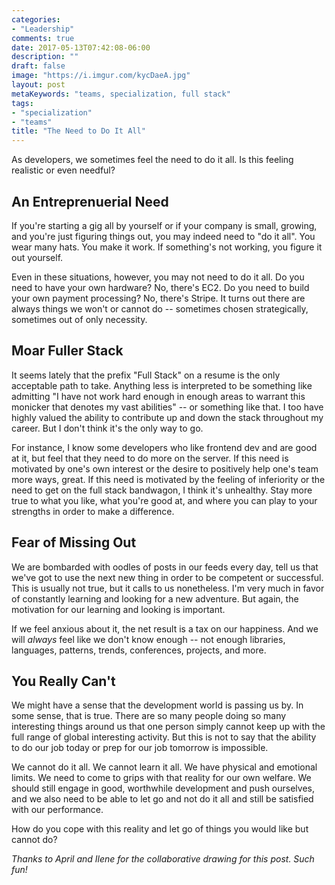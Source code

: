 ```yaml
---
categories:
- "Leadership"
comments: true
date: 2017-05-13T07:42:08-06:00
description: ""
draft: false
image: "https://i.imgur.com/kycDaeA.jpg"
layout: post
metaKeywords: "teams, specialization, full stack"
tags:
- "specialization"
- "teams"
title: "The Need to Do It All"
---
```


As developers, we sometimes feel the need to do it all.  Is this feeling realistic or even needful?

<!--more-->

## An Entreprenuerial Need

If you're starting a gig all by yourself or if your company is small, growing, and you're just figuring things out, you may indeed need to "do it all".  You wear many hats.  You make it work.  If something's not working, you figure it out yourself. 

Even in these situations, however, you may not need to do it all.  Do you need to have your own hardware?  No, there's EC2.  Do you need to build your own payment processing?  No, there's Stripe.  It turns out there are always things we won't or cannot do -- sometimes chosen strategically, sometimes out of only necessity.

## Moar Fuller Stack

It seems lately that the prefix "Full Stack" on a resume is the only acceptable path to take.  Anything less is interpreted to be something like admitting "I have not work hard enough in enough areas to warrant this monicker that denotes my vast abilities" -- or something like that.  I too have highly valued the ability to contribute up and down the stack throughout my career.  But I don't think it's the only way to go. 

For instance, I know some developers who like frontend dev and are good at it, but feel that they need to do more on the server.  If this need is motivated by one's own interest or the desire to positively help one's team more ways, great.  If this need is motivated by the feeling of inferiority or the need to get on the full stack bandwagon, I think it's unhealthy.  Stay more true to what you like, what you're good at, and where you can play to your strengths in order to make a difference.

## Fear of Missing Out

We are bombarded with oodles of posts in our feeds every day, tell us that we've got to use the next new thing in order to be competent or successful.  This is usually not true, but it calls to us nonetheless.  I'm very much in favor of constantly learning and looking for a new adventure.  But again, the motivation for our learning and looking is important.

If we feel anxious about it, the net result is a tax on our happiness.  And we will *always* feel like we don't know enough -- not enough libraries, languages, patterns, trends, conferences, projects, and more.

## You Really Can't

We might have a sense that the development world is passing us by.  In some sense, that is true.  There are so many people doing so many interesting things around us that one person simply cannot keep up with the full range of global interesting activity. But this is not to say that the ability to do our job today or prep for our job tomorrow is impossible.

We cannot do it all.  We cannot learn it all.  We have physical and emotional limits.  We need to come to grips with that reality for our own welfare.  We should still engage in good, worthwhile development and push ourselves, and we also need to be able to let go and not do it all and still be satisfied with our performance.

How do you cope with this reality and let go of things you would like but cannot do?

_Thanks to April and Ilene for the collaborative drawing for this post.  Such fun!_
